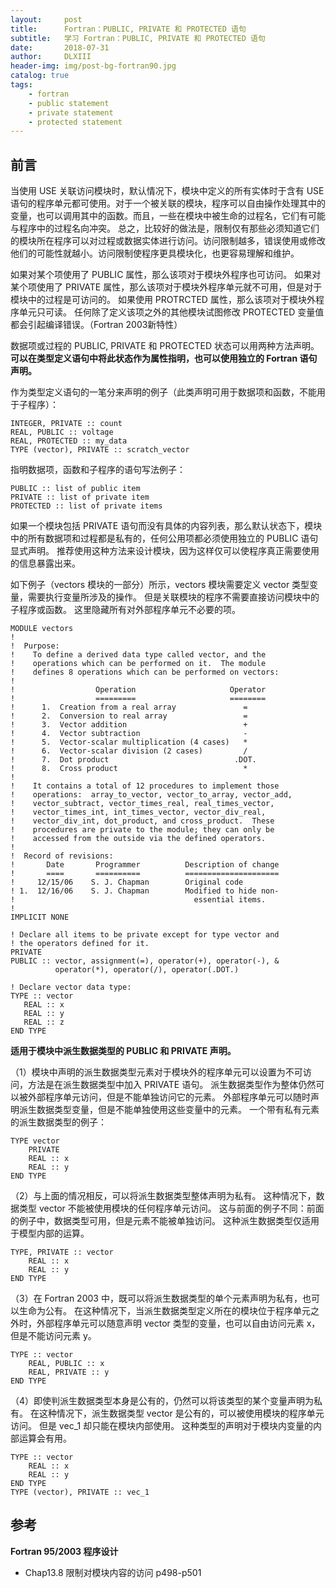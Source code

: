 ```yaml
---
layout:     post
title:      Fortran：PUBLIC, PRIVATE 和 PROTECTED 语句
subtitle:   学习 Fortran：PUBLIC, PRIVATE 和 PROTECTED 语句
date:       2018-07-31
author:     DLXIII
header-img: img/post-bg-fortran90.jpg
catalog: true
tags:
    - fortran
    - public statement
    - private statement
    - protected statement
---
```



## 前言

当使用 USE 关联访问模块时，默认情况下，模块中定义的所有实体时于含有 USE 语句的程序单元都可使用。对于一个被关联的模块，程序可以自由操作处理其中的变量，也可以调用其中的函数。而且，一些在模块中被生命的过程名，它们有可能与程序中的过程名向冲突。
总之，比较好的做法是，限制仅有那些必须知道它们的模块所在程序可以对过程或数据实体进行访问。访问限制越多，错误使用或修改他们的可能性就越小。访问限制使程序更具模块化，也更容易理解和维护。


<!--more-->


如果对某个项使用了 PUBLIC 属性，那么该项对于模块外程序也可访问。
如果对某个项使用了 PRIVATE 属性，那么该项对于模块外程序单元就不可用，但是对于模块中的过程是可访问的。
如果使用 PROTRCTED 属性，那么该项对于模块外程序单元只可读。
任何除了定义该项之外的其他模块试图修改 PROTECTED 变量值都会引起编译错误。（Fortran 2003新特性）

数据项或过程的 PUBLIC, PRIVATE 和 PROTECTED 状态可以用两种方法声明。
**可以在类型定义语句中将此状态作为属性指明，也可以使用独立的 Fortran 语句声明。**

作为类型定义语句的一笔分来声明的例子（此类声明可用于数据项和函数，不能用于子程序）：

~~~
INTEGER, PRIVATE :: count
REAL, PUBLIC :: voltage
REAL, PROTECTED :: my_data
TYPE (vector), PRIVATE :: scratch_vector
~~~

指明数据项，函数和子程序的语句写法例子：

~~~
PUBLIC :: list of public item
PRIVATE :: list of private item
PROTECTED :: list of private items
~~~

如果一个模块包括 PRIVATE 语句而没有具体的内容列表，那么默认状态下，模块中的所有数据项和过程都是私有的，任何公用项都必须使用独立的 PUBLIC 语句显式声明。
推荐使用这种方法来设计模块，因为这样仅可以使程序真正需要使用的信息暴露出来。

如下例子（vectors 模块的一部分）所示，vectors 模块需要定义 vector 类型变量，需要执行变量所涉及的操作。
但是关联模块的程序不需要直接访问模块中的子程序或函数。
这里隐藏所有对外部程序单元不必要的项。

~~~
MODULE vectors
!
!  Purpose:
!    To define a derived data type called vector, and the
!    operations which can be performed on it.  The module
!    defines 8 operations which can be performed on vectors:
!
!                  Operation                     Operator
!                  =========                     ========
!      1.  Creation from a real array               =
!      2.  Conversion to real array                 =
!      3.  Vector addition                          +
!      4.  Vector subtraction                       -
!      5.  Vector-scalar multiplication (4 cases)   *
!      6.  Vector-scalar division (2 cases)         /
!      7.  Dot product                            .DOT.
!      8.  Cross product                            *
!
!    It contains a total of 12 procedures to implement those
!    operations:  array_to_vector, vector_to_array, vector_add,
!    vector_subtract, vector_times_real, real_times_vector,
!    vector_times_int, int_times_vector, vector_div_real,
!    vector_div_int, dot_product, and cross_product.  These
!    procedures are private to the module; they can only be
!    accessed from the outside via the defined operators.
!
!  Record of revisions:
!       Date       Programmer          Description of change
!       ====       ==========          =====================
!     12/15/06    S. J. Chapman        Original code
! 1.  12/16/06    S. J. Chapman        Modified to hide non-
!                                        essential items.
!
IMPLICIT NONE

! Declare all items to be private except for type vector and
! the operators defined for it.
PRIVATE
PUBLIC :: vector, assignment(=), operator(+), operator(-), &
          operator(*), operator(/), operator(.DOT.)

! Declare vector data type:
TYPE :: vector
   REAL :: x
   REAL :: y
   REAL :: z
END TYPE
~~~

**适用于模块中派生数据类型的 PUBLIC 和 PRIVATE 声明。**

（1）模块中声明的派生数据类型元素对于模块外的程序单元可以设置为不可访问，方法是在派生数据类型中加入 PRIVATE 语句。
派生数据类型作为整体仍然可以被外部程序单元访问，但是不能单独访问它的元素。
外部程序单元可以随时声明派生数据类型变量，但是不能单独使用这些变量中的元素。
一个带有私有元素的派生数据类型的例子：

~~~
TYPE vector
    PRIVATE
    REAL :: x
    REAL :: y
END TYPE
~~~

（2）与上面的情况相反，可以将派生数据类型整体声明为私有。
这种情况下，数据类型 vector 不能被使用模块的任何程序单元访问。
这与前面的例子不同：前面的例子中，数据类型可用，但是元素不能被单独访问。
这种派生数据类型仅适用于模型内部的运算。

~~~
TYPE, PRIVATE :: vector
    REAL :: x
    REAL :: y
END TYPE
~~~

（3）在 Fortran 2003 中，既可以将派生数据类型的单个元素声明为私有，也可以生命为公有。
在这种情况下，当派生数据类型定义所在的模块位于程序单元之外时，外部程序单元可以随意声明 vector 类型的变量，也可以自由访问元素 x，但是不能访问元素 y。

~~~
TYPE :: vector
    REAL, PUBLIC :: x
    REAL, PRIVATE :: y
END TYPE
~~~

（4）即使判派生数据类型本身是公有的，仍然可以将该类型的某个变量声明为私有。
在这种情况下，派生数据类型 vector 是公有的，可以被使用模块的程序单元访问。
但是 vec_1 却只能在模块内部使用。
这种类型的声明对于模块内变量的内部运算会有用。

~~~
TYPE :: vector
    REAL :: x
    REAL :: y
END TYPE
TYPE (vector), PRIVATE :: vec_1
~~~

## 参考

**Fortran 95/2003 程序设计**
* Chap13.8 限制对模块内容的访问 p498-p501
